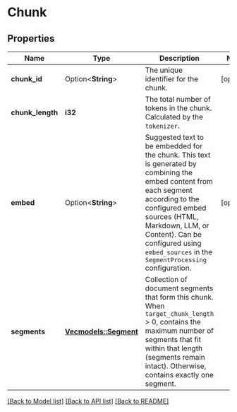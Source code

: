 # Chunk

## Properties

Name | Type | Description | Notes
------------ | ------------- | ------------- | -------------
**chunk_id** | Option<**String**> | The unique identifier for the chunk. | [optional]
**chunk_length** | **i32** | The total number of tokens in the chunk. Calculated by the `tokenizer`. | 
**embed** | Option<**String**> | Suggested text to be embedded for the chunk. This text is generated by combining the embed content from each segment according to the configured embed sources (HTML, Markdown, LLM, or Content). Can be configured using `embed_sources` in the `SegmentProcessing` configuration. | [optional]
**segments** | [**Vec<models::Segment>**](Segment.md) | Collection of document segments that form this chunk. When `target_chunk_length` > 0, contains the maximum number of segments that fit within that length (segments remain intact). Otherwise, contains exactly one segment. | 

[[Back to Model list]](../README.md#documentation-for-models) [[Back to API list]](../README.md#documentation-for-api-endpoints) [[Back to README]](../README.md)


